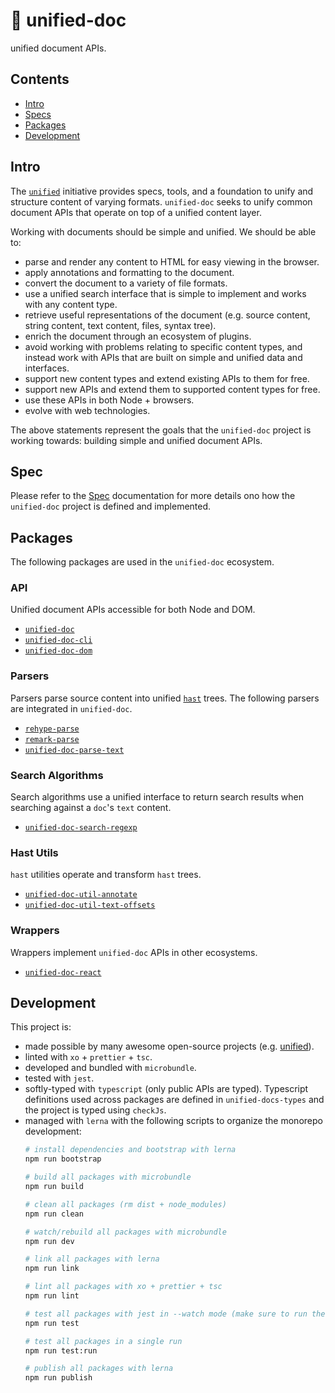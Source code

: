# 📄 unified-doc
unified document APIs.

## Contents
- [Intro](#intro)
- [Specs](#specs)
- [Packages](#packages)
- [Development](#development)

## Intro
The [`unified`][unified] initiative provides specs, tools, and a foundation to unify and structure content of varying formats.  `unified-doc` seeks to unify common document APIs that operate on top of a unified content layer.

Working with documents should be simple and unified.  We should be able to:
- parse and render any content to HTML for easy viewing in the browser.
- apply annotations and formatting to the document.
- convert the document to a variety of file formats.
- use a unified search interface that is simple to implement and works with any content type.
- retrieve useful representations of the document (e.g. source content, string content, text content, files, syntax tree).
- enrich the document through an ecosystem of plugins.
- avoid working with problems relating to specific content types, and instead work with APIs that are built on simple and unified data and interfaces.
- support new content types and extend existing APIs to them for free.
- support new APIs and extend them to supported content types for free.
- use these APIs in both Node + browsers.
- evolve with web technologies.

The above statements represent the goals that the `unified-doc` project is working towards: building simple and unified document APIs.

## Spec
Please refer to the [Spec](./spec.md) documentation for more details ono how the `unified-doc` project is defined and implemented.

## Packages
The following packages are used in the `unified-doc` ecosystem.

### API
Unified document APIs accessible for both Node and DOM.
- [`unified-doc`][unified-doc]
- [`unified-doc-cli`][unified-doc-cli]
- [`unified-doc-dom`][unified-doc-dom]

### Parsers
Parsers parse source content into unified [`hast`][hast] trees.  The following parsers are integrated in `unified-doc`.
- [`rehype-parse`][rehype-parse]
- [`remark-parse`][remark-parse]
- [`unified-doc-parse-text`][unified-doc-parse-text]

### Search Algorithms
Search algorithms use a unified interface to return search results when searching against a `doc`'s `text` content.
- [`unified-doc-search-regexp`][unified-doc-search-regexp]

### Hast Utils
`hast` utilities operate and transform `hast` trees.
- [`unified-doc-util-annotate`][unified-doc-util-annotate]
- [`unified-doc-util-text-offsets`][unified-doc-util-text-offsets]

### Wrappers
Wrappers implement `unified-doc` APIs in other ecosystems.
- [`unified-doc-react`][unified-doc-react]

## Development
This project is:
- made possible by many awesome open-source projects (e.g. [unified][unified]).
- linted with `xo` + `prettier` + `tsc`.
- developed and bundled with `microbundle`.
- tested with `jest`.
- softly-typed with `typescript` (only public APIs are typed).  Typescript definitions used across packages are defined in `unified-docs-types` and the project is typed using `checkJs`.
- managed with `lerna` with the following scripts to organize the monorepo development:
  ```sh
  # install dependencies and bootstrap with lerna
  npm run bootstrap

  # build all packages with microbundle
  npm run build

  # clean all packages (rm dist + node_modules)
  npm run clean

  # watch/rebuild all packages with microbundle
  npm run dev

  # link all packages with lerna
  npm run link

  # lint all packages with xo + prettier + tsc
  npm run lint

  # test all packages with jest in --watch mode (make sure to run the 'dev' script)
  npm run test

  # test all packages in a single run
  npm run test:run

  # publish all packages with lerna
  npm run publish
  ```

<!-- Links -->
[hast]: https://github.com/syntax-tree/hast
[rehype]: https://github.com/rehypejs/rehype
[rehype-parse]: https://github.com/rehypejs/rehype/tree/main/packages/rehype-parse
[remark-parse]: https://github.com/remarkjs/remark/tree/master/packages/remark-parse
[unified]: https://github.com/unifiedjs
[unified-doc]: https://github.com/unified-doc/unified-doc/tree/master/packages/unified-doc
[unified-doc-cli]: https://github.com/unified-doc/unified-doc-cli
[unified-doc-dom]: https://github.com/unified-doc/unified-doc-dom
[unified-doc-parse-text]: https://github.com/unified-doc/unified-doc/tree/master/packages/unified-doc-parse-text
[unified-doc-react]: https://github.com/unified-doc/unified-doc-react
[unified-doc-search-regexp]: https://github.com/unified-doc/unified-doc/tree/master/packages/unified-doc-search-regexp
[unified-doc-util-annotate]: https://github.com/unified-doc/unified-doc/tree/master/packages/unified-doc-util-annotate
[unified-doc-util-text-offsets]: https://github.com/unified-doc/unified-doc/tree/master/packages/unified-doc-util-text-offsets


